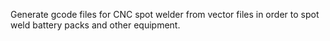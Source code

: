 Generate gcode files for CNC spot welder from vector files in order to spot weld battery packs and other equipment.  
